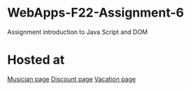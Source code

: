 # WebApps-F22-Assignment-6
Assignment introduction to Java Script and DOM
# Hosted at
[Musician page]( https://44-563-web-apps-f22.github.io/44563-webapps-assignment-6-Nikithavedanth/musician.html)
[Discount page]( https://44-563-web-apps-f22.github.io/44563-webapps-assignment-6-Nikithavedanth/discount.html)
[Vacation page]( https://44-563-web-apps-f22.github.io/44563-webapps-assignment-6-Nikithavedanth/vacation.html)